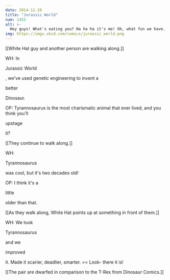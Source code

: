 ```yaml
---
date: 2014-11-26
title: "Jurassic World"
num: 1452
alt: >-
  Hey guys! What's eating you? Ha ha ha it's me! Oh, what fun we have.
img: https://imgs.xkcd.com/comics/jurassic_world.png
---
```

[[White Hat guy and another person are walking along.]]

WH: In 

Jurassic World

, we've used genetic engineering to invent a 

better

 Dinosaur.

OP: Tyrannosaurus is the most charismatic animal that ever lived, and you think you'll 

upstage

 it?

[[They continue to walk along.]]

WH: 

Tyrannosaurus

 was cool, but it's two decades old!

OP: I think it's a 

little

 older than that.

[[As they walk along, White Hat points up at something in front of them.]]

WH: We took 

Tyrannosaurus

 and we 

improved

 it. Made it scarier, deadlier, smarter. == Look- there it is!

[[The pair are dwarfed in comparison to the T-Rex from Dinosaur Comics.]]

